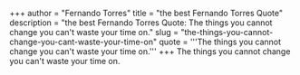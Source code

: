 +++
author = "Fernando Torres"
title = "the best Fernando Torres Quote"
description = "the best Fernando Torres Quote: The things you cannot change you can't waste your time on."
slug = "the-things-you-cannot-change-you-cant-waste-your-time-on"
quote = '''The things you cannot change you can't waste your time on.'''
+++
The things you cannot change you can't waste your time on.
